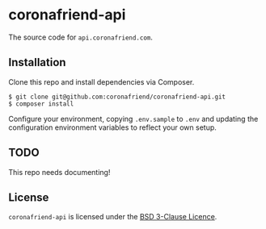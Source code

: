 # coronafriend-api

The source code for `api.coronafriend.com`.

## Installation

Clone this repo and install dependencies via Composer.

```
$ git clone git@github.com:coronafriend/coronafriend-api.git
$ composer install
```

Configure your environment, copying `.env.sample` to `.env` and updating the configuration environment variables to reflect your own setup.

## TODO

This repo needs documenting!

## License

`coronafriend-api` is licensed under the [BSD 3-Clause Licence](LICENSE.txt).
